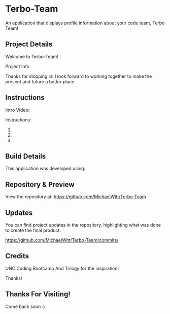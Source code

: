 # Terbo-Team
An application that displays profile information about your code team, Terbo Team!

## Project Details

Welcome to Terbo-Team! 

Project Info

Thanks for stopping in! I look forward to working together to make the present and future a better place.

## Instructions

Intro Video: 

Instructions:

1. 
2.
3.

## Build Details

This application was developed using:

## Repository & Preview

View the repository at: https://github.com/MichaelWitt/Terbo-Team

<!-- Preview: ![Screenshot](Preview.png)
Demo: ![Screenshot](Demo.png) -->

## Updates

You can find project updates in the repository, highlighting what was done to create the final product.

https://github.com/MichaelWitt/Terbo-Team/commits/

## Credits

UNC Coding Bootcamp And Trilogy for the inspiration! 

Thanks! 

## Thanks For Visiting!

Come back soon :)
